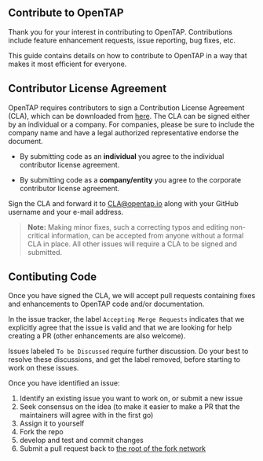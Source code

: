 ## Contribute to OpenTAP

Thank you for your interest in contributing to OpenTAP. Contributions include feature enhancement requests, issue reporting, bug fixes, etc.

This guide contains details on how to contribute to OpenTAP in a way that makes it most efficient for everyone.

## Contributor License Agreement

OpenTAP requires contributors to sign a Contribution License Agreement (CLA), which can be downloaded from [here](https://www.opentap.io/docs/OpenTAP%20Contributor%20License%20Agreement%20v2.pdf).
The CLA can be signed either by an individual or a company. For companies, please be sure to include the company name and have a legal authorized representative endorse the document.

* By submitting code as an **individual** you agree to the individual contributor license agreement.

* By submitting code as a **company/entity** you agree to the corporate contributor license agreement.

Sign the CLA and forward it to [CLA@opentap.io](mailto:CLA@opentap.io) along with your GitHub username and your e-mail address. 

> **Note:** Making minor fixes, such a correcting typos and editing non-critical information, can be accepted from anyone without a formal CLA in place. All other issues will require a CLA to be signed and submitted.

## Contibuting Code

Once you have signed the CLA, we will accept pull requests containing fixes and enhancements to OpenTAP code and/or documentation.

In the issue tracker, the label `Accepting Merge Requests` indicates that we explicitly agree that the issue is valid and that we are looking for help creating a PR (other enhancements are also welcome).

Issues labeled `To be Discussed` require further discussion. Do your best to resolve these discussions, and get the label removed, before starting to work on these issues.

Once you have identified an issue:

1. Identify an existing issue you want to work on, or submit a new issue
1. Seek consensus on the idea (to make it easier to make a PR that the maintainers will agree with in the first go)
1. Assign it to yourself
2. Fork the repo
3. develop and test and commit changes
4. Submit a pull request back to [the root of the fork network](https://github.com/opentap/opentap)
